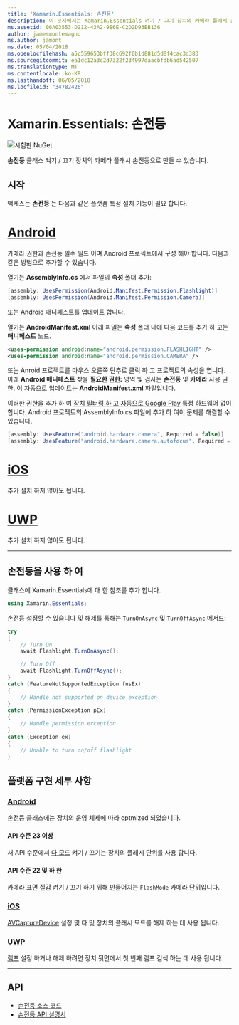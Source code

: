 ```yaml
---
title: 'Xamarin.Essentials: 손전등'
description: 이 문서에서는 Xamarin.Essentials 켜기 / 끄기 장치의 카메라 플래시 손전등으로 만들 수 있으며를에서 손전등 클래스를 설명 합니다.
ms.assetid: 06A03553-D212-43A2-9E6E-C2D2D93EB136
author: jamesmontemagno
ms.author: jamont
ms.date: 05/04/2018
ms.openlocfilehash: a5c559653bff38c692f0b1d881d5d8f4cac3d383
ms.sourcegitcommit: ea1dc12a3c2d7322f234997daacbfdb6ad542507
ms.translationtype: MT
ms.contentlocale: ko-KR
ms.lasthandoff: 06/05/2018
ms.locfileid: "34782426"
---
```

# <a name="xamarinessentials-flashlight"></a>Xamarin.Essentials: 손전등

![시험판 NuGet](~/media/shared/pre-release.png)

**손전등** 클래스 켜기 / 끄기 장치의 카메라 플래시 손전등으로 만들 수 있습니다.

## <a name="getting-started"></a>시작

액세스는 **손전등** 는 다음과 같은 플랫폼 특정 설치 기능이 필요 합니다.

# <a name="androidtabandroid"></a>[Android](#tab/android)

카메라 권한과 손전등 필수 필드 이며 Android 프로젝트에서 구성 해야 합니다. 다음과 같은 방법으로 추가할 수 있습니다.

열기는 **AssemblyInfo.cs** 에서 파일의 **속성** 폴더 추가:

```csharp
[assembly: UsesPermission(Android.Manifest.Permission.Flashlight)]
[assembly: UsesPermission(Android.Manifest.Permission.Camera)]
```

또는 Android 매니페스트를 업데이트 합니다.

열기는 **AndroidManifest.xml** 아래 파일는 **속성** 폴더 내에 다음 코드를 추가 하 고는 **매니페스트** 노드.

```xml
<uses-permission android:name="android.permission.FLASHLIGHT" />
<uses-permission android:name="android.permission.CAMERA" />
```

또는 Anroid 프로젝트를 마우스 오른쪽 단추로 클릭 하 고 프로젝트의 속성을 엽니다. 아래 **Android 매니페스트** 찾을 **필요한 권한:** 영역 및 검사는 **손전등** 및 **카메라** 사용 권한. 이 자동으로 업데이트는 **AndroidManifest.xml** 파일입니다.

이러한 권한을 추가 하 여 [장치 필터링 하 고 자동으로 Google Play](http://developer.android.com/guide/topics/manifest/uses-feature-element.html#permissions-features) 특정 하드웨어 없이 합니다. Android 프로젝트의 AssemblyInfo.cs 파일에 추가 하 여이 문제를 해결할 수 있습니다.

```csharp
[assembly: UsesFeature("android.hardware.camera", Required = false)]
[assembly: UsesFeature("android.hardware.camera.autofocus", Required = false)]
```

# <a name="iostabios"></a>[iOS](#tab/ios)

추가 설치 하지 않아도 됩니다.

# <a name="uwptabuwp"></a>[UWP](#tab/uwp)

추가 설치 하지 않아도 됩니다.

-----

## <a name="using-flashlight"></a>손전등을 사용 하 여

클래스에 Xamarin.Essentials에 대 한 참조를 추가 합니다.

```csharp
using Xamarin.Essentials;
```

손전등 설정할 수 있습니다 및 해제를 통해는 `TurnOnAsync` 및 `TurnOffAsync` 메서드:

```csharp
try
{
    // Turn On
    await Flashlight.TurnOnAsync();

    // Turn Off
    await Flashlight.TurnOffAsync();
}
catch (FeatureNotSupportedException fnsEx)
{
    // Handle not supported on device exception
}
catch (PermissionException pEx)
{
    // Handle permission exception
}
catch (Exception ex)
{
    // Unable to turn on/off flashlight
}
```

## <a name="platform-implementation-specifics"></a>플랫폼 구현 세부 사항

### <a name="androidtabandroid-specifics"></a>[Android](#tab/android-specifics)

손전등 클래스에는 장치의 운영 체제에 따라 optmized 되었습니다.

#### <a name="api-level-23-and-higher"></a>API 수준 23 이상

새 API 수준에서 [다 모드](https://developer.android.com/reference/android/hardware/camera2/CameraManager.html#setTorchMode) 켜기 / 끄기는 장치의 플래시 단위를 사용 합니다.

#### <a name="api-level-22-and-lower"></a>API 수준 22 및 하 한

카메라 표면 질감 켜기 / 끄기 하기 위해 만들어지는 `FlashMode` 카메라 단위입니다. 

### <a name="iostabios-specifics"></a>[iOS](#tab/ios-specifics)

[AVCaptureDevice](https://developer.xamarin.com/api/type/AVFoundation.AVCaptureDevice/) 설정 및 다 및 장치의 플래시 모드를 해제 하는 데 사용 됩니다.

### <a name="uwptabuwp-specifics"></a>[UWP](#tab/uwp-specifics)

[램프](https://docs.microsoft.com/en-us/uwp/api/windows.devices.lights.lamp) 설정 하거나 해제 하려면 장치 뒷면에서 첫 번째 램프 검색 하는 데 사용 됩니다.

-----

## <a name="api"></a>API

- [손전등 소스 코드](https://github.com/xamarin/Essentials/tree/master/Xamarin.Essentials/Flashlight)
- [손전등 API 설명서](xref:Xamarin.Essentials.Flashlight)
